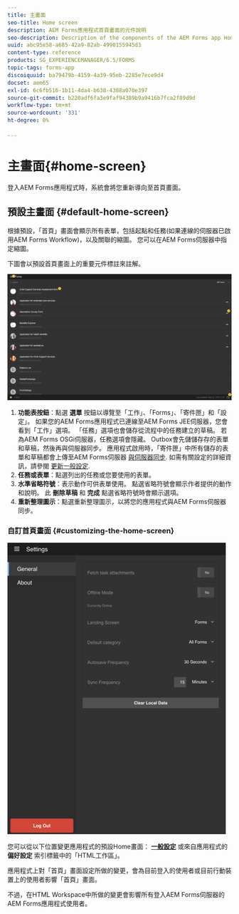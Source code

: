 ```yaml
---
title: 主畫面
seo-title: Home screen
description: AEM Forms應用程式首頁畫面的元件說明
seo-description: Description of the components of the AEM Forms app Home screen
uuid: abc95e58-a685-42a9-82ab-4990155945d3
content-type: reference
products: SG_EXPERIENCEMANAGER/6.5/FORMS
topic-tags: forms-app
discoiquuid: ba79479b-4159-4a39-95eb-2285e7ece9d4
docset: aem65
exl-id: 6c6fb516-1b11-4da4-b638-4388a070e397
source-git-commit: b220adf6fa3e9faf94389b9a9416b7fca2f89d9d
workflow-type: tm+mt
source-wordcount: '331'
ht-degree: 0%

---
```


# 主畫面{#home-screen}

登入AEM Forms應用程式時，系統會將您重新導向至首頁畫面。

## 預設主畫面 {#default-home-screen}

根據預設，「首頁」畫面會顯示所有表單，包括起點和任務(如果連線的伺服器已啟用AEM Forms Workflow)，以及關聯的縮圖。 您可以在AEM Forms伺服器中指定縮圖。

下圖會以預設首頁畫面上的重要元件標註來註解。

![Forms應用程式首頁](assets/home-screen-1.png)

<!--Click to enlarge

![home-screen-1-1](assets/home-screen-1-1.png)-->

1. **功能表按鈕**：點選 **選單** 按鈕以導覽至「工作」、「Forms」、「寄件匣」和「設定」。 如果您的AEM Forms應用程式已連線至AEM Forms JEE伺服器，您會看到「工作」選項。 「任務」選項也會儲存從流程中的任務建立的草稿。 若為AEM Forms OSGi伺服器，任務選項會隱藏。 Outbox會先儲儲存存的表單和草稿，然後再與伺服器同步。 應用程式啟用時，「寄件匣」中所有儲存的表單和草稿都會上傳至AEM Forms伺服器 [與伺服器同步](../../forms/using/sync-app.md). 如需有關設定的詳細資訊，請參閱 [更新一般設定](../../forms/using/update-general-settings.md).
1. **任務或表單**：點選列出的任務或您要使用的表單。
1. **水準省略符號**：表示動作可供表單使用。 點選省略符號會顯示作者提供的動作和說明。 此 **刪除草稿** 和 **完成** 點選省略符號時會顯示選項。
1. **重新整理圖示**：點選重新整理圖示，以將您的應用程式與AEM Forms伺服器同步。

### 自訂首頁畫面 {#customizing-the-home-screen}

![一般設定](assets/gen-settings.png)

您可以從以下位置變更應用程式的預設Home畫面： **[一般設定](../../forms/using/update-general-settings.md)** 或來自應用程式的 **偏好設定** 索引標籤中的「HTML工作區」。

應用程式上對「首頁」畫面設定所做的變更，會為目前登入的使用者或目前行動裝置上的使用者影響「首頁」畫面。

不過，在HTML Workspace中所做的變更會影響所有登入AEM Forms伺服器的AEM Forms應用程式使用者。
